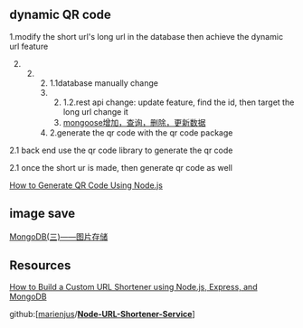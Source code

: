 ## dynamic QR code

1.modify the short url's long url in the database then achieve the dynamic url feature

2. 2. 2. 1.1database manually change
      3. 2. 1.2.rest api change: update feature, find the id, then target the long url change it
         3. [mongoose增加，查询，删除，更新数据](https://blog.csdn.net/weixin_42235173/article/details/90762674)
      4. 2.generate the qr code with the qr code package 

2.1 back end use the qr code library to generate the qr code



2.1 once the short ur is made, then generate qr code as well

[How to Generate QR Code Using Node.js](https://javascript.plainenglish.io/generate-qr-code-using-node-js-41bfbc8d02fc?gi=3ca8a73b8011)

## image save

[MongoDB(三)——图片存储](https://blog.csdn.net/Xue_zenghui/article/details/100863173)

## Resources

[How to Build a Custom URL Shortener using Node.js, Express, and MongoDB](https://www.section.io/engineering-education/nodejs-url-shortener/)

github:[[marienjus](https://github.com/marienjus)/**[Node-URL-Shortener-Service](https://github.com/marienjus/Node-URL-Shortener-Service)**]